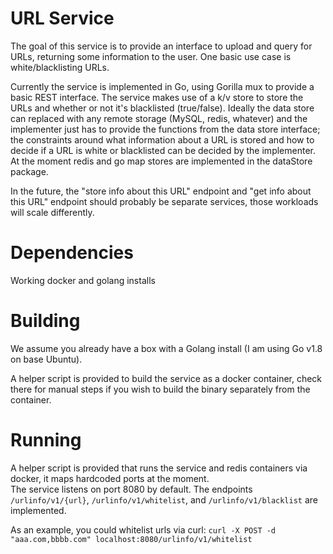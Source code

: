 # URL Service
The goal of this service is to provide an interface to upload and query for URLs, returning some information to the user. One basic use case is white/blacklisting URLs.

Currently the service is implemented in Go, using Gorilla mux to provide a basic REST interface. The service makes use of a k/v store to store the 
URLs and whether or not it's blacklisted (true/false). Ideally the data store can replaced with any remote storage (MySQL, redis, whatever) and
the implementer just has to provide the functions from the data store interface; the constraints around what information about a URL is stored 
and how to decide if a URL is white or blacklisted can be decided by the implementer. At the moment redis and go map stores are implemented in the dataStore package.

In the future, the "store info about this URL" endpoint and "get info about this URL" endpoint should probably be separate services, those 
workloads will scale differently.

# Dependencies
Working docker and golang installs

# Building
We assume you already have a box with a Golang install (I am using Go v1.8 on base Ubuntu).

A helper script is provided to build the service as a docker container, check there for manual
steps if you wish to build the binary separately from the container.

# Running
A helper script is provided that runs the service and redis containers via docker, it maps hardcoded ports at the moment.  
The service listens on port 8080 by default. The endpoints `/urlinfo/v1/{url}`, `/urlinfo/v1/whitelist`, and `/urlinfo/v1/blacklist` are implemented.

As an example, you could whitelist urls via curl: `curl -X POST -d "aaa.com,bbbb.com" localhost:8080/urlinfo/v1/whitelist`
